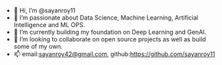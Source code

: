 - 👋 Hi, I’m @sayanroy11
- 👀 I’m passionate about Data Science, Machine Learning, Artificial Intelligence and ML OPS.
- 🌱 I’m currently building my foundation on Deep Learning and GenAI.
- 💞️ I’m looking to collaborate on open source projects as well as build some of my own.
- 📫 email:sayanroy42@gmail.com, github:https://github.com/sayanroy11

<!---
sayanroy11/sayanroy11 is a ✨ special ✨ repository because its `README.md` (this file) appears on your GitHub profile.
You can click the Preview link to take a look at your changes.
--->

